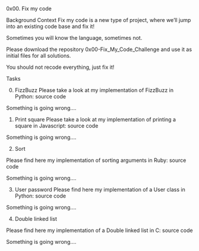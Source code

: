 0x00. Fix my code

Background Context
Fix my code is a new type of project, where we’ll jump into an existing code
base and fix it!

Sometimes you will know the language, sometimes not.

Please download the repository 0x00-Fix_My_Code_Challenge and use it as initial
files for all solutions.

You should not recode everything, just fix it!

Tasks

0. FizzBuzz
Please take a look at my implementation of FizzBuzz in Python: source code

Something is going wrong….

1. Print square
Please take a look at my implementation of printing a square in Javascript: source code

Something is going wrong….

2. Sort

Please find here my implementation of sorting arguments in Ruby: source code

Something is going wrong….

3. User password
Please find here my implementation of a User class in Python: source code

Something is going wrong….

4. Double linked list

Please find here my implementation of a Double linked list in C: source code

Something is going wrong….
